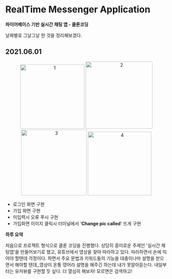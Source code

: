 # RealTime Messenger Application
**파이어베이스 기반 실시간 채팅 앱 - 클론코딩**

날짜별로 그날그날 한 것을 정리해보겠다.

## 2021.06.01
<p align="center">
<img width="200" alt="1" src="https://user-images.githubusercontent.com/11778058/120351212-a47b5e00-c33a-11eb-9533-6b696250766e.png">
<img width="208.8" alt="2" src="https://user-images.githubusercontent.com/11778058/120351210-a47b5e00-c33a-11eb-9b52-45e53dcad312.png">
<img width="204" alt="3" src="https://user-images.githubusercontent.com/11778058/120351208-a3e2c780-c33a-11eb-83c5-68a2f634a940.png">
<img width="198" alt="4" src="https://user-images.githubusercontent.com/11778058/120351198-a2b19a80-c33a-11eb-9411-6df5e3d30523.png">
</p>

- 로그인 화면 구현
- 가입 화면 구현
- 미입력시 오류 푸시 구현
- 가입화면 이미지 클릭시 터미널에서 '**Change pic called**' 뜨게 구현

**하루 요약**

처음으로 프로젝트 형식으로 클론 코딩을 진행했다. 상당히 흥미로운 주제인 '실시간 채팅앱'을 만들어보기로 했고, 유튜브에서 영상을 찾아 따라하고 있다. 따라하면서 손에 익어야 할텐데 걱정이다. 하면서 주요 문법과 키워드들의 기능을 대충이나마 설명을 받으면서 해야할 텐데,,영상이 온통 영어라 설명을 해주긴 하는데 내가 못알아듣는다. 내일부터는 유저뷰를 구현할 듯 싶다. 더 열심히 해보자! 모르면은 검색하고!
